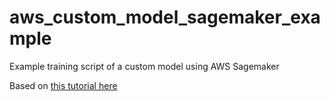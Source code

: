 # aws_custom_model_sagemaker_example
Example training script of a custom model using AWS Sagemaker

Based on [this tutorial here](https://towardsdatascience.com/train-your-custom-deep-learning-model-in-aws-sagemaker-4e8674dd196e?gi=4102360539d8)
